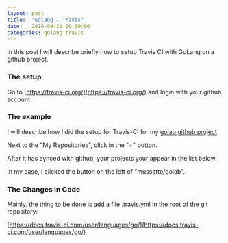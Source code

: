 ```yaml
---
layout: post
title:  "Golang - Travis"
date:   2016-09-30 00:00:00
categories: golang travis
---
```


In this post I will describe briefly how to setup Travis CI with GoLang on a github project.

### The setup

Go to [https://travis-ci.org/](https://travis-ci.org/) and login with your github account.


### The example

I will describe how I did the setup for Travis-CI for my [golab github project](https://github.com/mussatto/golab)

Next to the "My Repositories", click in the "+" button.

After it has synced with github, your projects your appear in the list below.

In my case, I clicked the button on the left of "mussatto/golab".

### The Changes in Code

Mainly, the thing to be done is add a file .travis.yml in the root of the git repository:


[https://docs.travis-ci.com/user/languages/go/](https://docs.travis-ci.com/user/languages/go/)
